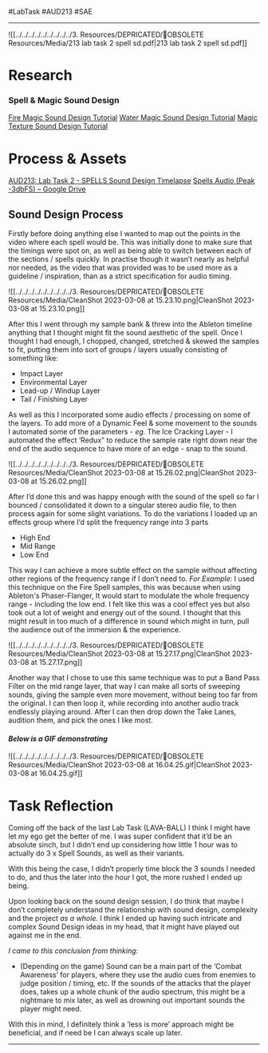 #LabTask #AUD213 #SAE
- - -
![[../../../../../../../../../3. Resources/DEPRICATED/🧹OBSOLETE Resources/Media/213 lab task 2 spell sd.pdf|213 lab task 2 spell sd.pdf]]

# Research 
### Spell & Magic Sound Design
[Fire Magic Sound Design Tutorial](https://www.youtube.com/watch?v=2-nJWyANRv4)
[Water Magic Sound Design Tutorial](https://www.youtube.com/watch?v=BcZD4xAm6lQ)
[Magic Texture Sound Design Tutorial](https://www.youtube.com/watch?v=xHbSUf1aKB4)

# Process & Assets

[AUD213: Lab Task 2 - SPELLS Sound Design Timelapse](https://youtu.be/8FPR0pK27dI)
[Spells Audio \(Peak -3dbFS\) – Google Drive](https://drive.google.com/drive/folders/1422-WOGbASSwD2hbpFrsRycbhTqdN20H?usp=share_link)

## Sound Design Process
Firstly before doing anything else I wanted to map out the points in the video where each spell would be. This was initially done to make sure that the timings were spot on, as well as being able to switch between each of the sections / spells quickly.
In practise though it wasn’t nearly as helpful nor needed, as the video that was provided was to be used more as a guideline / inspiration, than as a strict specification for audio timing.

![[../../../../../../../../../3. Resources/DEPRICATED/🧹OBSOLETE Resources/Media/CleanShot 2023-03-08 at 15.23.10.png|CleanShot 2023-03-08 at 15.23.10.png]]

After this I went through my sample bank & threw into the Ableton timeline anything that I thought might fit the sound aesthetic of the spell.
Once I thought I had enough, I chopped, changed, stretched & skewed the samples to fit, putting them into sort of groups / layers usually consisting of something like:

- Impact Layer
- Environmental Layer
- Lead-up / Windup Layer
- Tail / Finishing Layer

As well as this I incorporated some audio effects / processing on some of the layers. To add more of a Dynamic Feel & some movement to the sounds I automated some of the parameters - *eg.* 
The Ice Cracking Layer - I automated the effect ‘Redux” to reduce the sample rate right down near the end of the audio sequence to have more of an edge - snap to the sound.

![[../../../../../../../../../3. Resources/DEPRICATED/🧹OBSOLETE Resources/Media/CleanShot 2023-03-08 at 15.26.02.png|CleanShot 2023-03-08 at 15.26.02.png]]

After I’d done this and was happy enough with the sound of the spell so far I bounced / consolidated it down to a singular stereo audio file, to then process again for some slight variations.
To do the variations I loaded up an effects group where I’d split the frequency range into 3 parts 

- High End
- Mid Range
- Low End 

This way I can achieve a more subtle effect on the sample without affecting other regions of the frequency range if I don’t need to. 
*For Example:*
I used this technique on the Fire Spell samples, this was because when using Ableton's Phaser-Flanger, It would start to modulate the whole frequency range - including the low end. I felt like this was a cool effect yes but also took out a lot of weight and energy out of the sound. I thought that this might result in too much of a difference in sound which might in turn, pull the audience out of the immersion & the experience.

![[../../../../../../../../../3. Resources/DEPRICATED/🧹OBSOLETE Resources/Media/CleanShot 2023-03-08 at 15.27.17.png|CleanShot 2023-03-08 at 15.27.17.png]]

Another way that I chose to use this same technique was to put a Band Pass Filter on the mid range layer, that way I can make all sorts of sweeping sounds, giving the sample even more movement, without being too far from the original.
I can then loop it, while recording into another audio track endlessly playing around. After I can then drop down the Take Lanes, audition them, and pick the ones I like most.

#### *Below is a GIF demonstrating*

![[../../../../../../../../../3. Resources/DEPRICATED/🧹OBSOLETE Resources/Media/CleanShot 2023-03-08 at 16.04.25.gif|CleanShot 2023-03-08 at 16.04.25.gif]]

# Task Reflection
Coming off the back of the last Lab Task (LAVA-BALL) I think I might have let my ego get the better of me. I was super confident that it’d be an absolute sinch, but I didn’t end up considering how little 1 hour was to actually do 3 x Spell Sounds, as well as their variants.

With this being the case, I didn’t properly time block the 3 sounds I needed to do, and thus the later into the hour I got, the more rushed I ended up being.

Upon looking back on the sound design session, I do think that maybe I don’t completely understand the relationship with sound design, complexity and the project *as a whole.*
I think I ended up having such intricate and complex Sound Design ideas in my head, that it might have played out against me in the end.

*I came to this conclusion from thinking:*

- (Depending on the game) Sound can be a main part of the ‘Combat Awareness’ for players, where they use the audio cues from enemies to judge position / timing, etc. If the sounds of  the attacks that the player does, takes up a whole chunk of the audio spectrum, this might be a nightmare to mix later, as well as drowning out important sounds the player might need.

With this in mind, I definitely think a ‘less is more’ approach might be beneficial, and if need be I can always scale up later.

---
